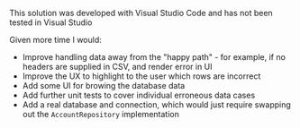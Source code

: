 This solution was developed with Visual Studio Code and has not been tested in Visual Studio

Given more time I would:

- Improve handling data away from the "happy path" - for example, if no headers are supplied in CSV, and render error in UI
- Improve the UX to highlight to the user which rows are incorrect
- Add some UI for browing the database data
- Add further unit tests to cover individual erroneous data cases
- Add a real database and connection, which would just require swapping out the `AccountRepository` implementation
